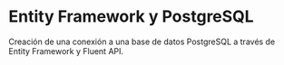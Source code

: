 # Entity Framework y PostgreSQL
Creación de una conexión a una base de datos PostgreSQL a través de Entity Framework y Fluent API.
